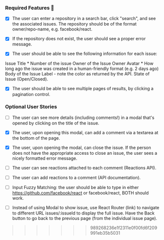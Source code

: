 
### Required Features 🎯

- [x] The user can enter a repository in a search bar, click "search", and see the associated issues. The repository should be of the format owner/repo-name, e.g. facebook/react.

- [x] If the repository does not exist, the user should see a proper error message.

- [x] The user should be able to see the following information for each issue:

Issue Title * Number of the issue
Owner of the Issue
Owner Avatar * How long ago the issue was created in a human-friendly format (e.g. 2 days ago)
Body of the Issue
Label - note the color as returned by the API.
State of Issue (Open/Closed).

- [x] The user should be able to see multiple pages of results, by clicking a pagination control.

### Optional User Stories

- [ ] The user can see more details (including comments!) in a modal that's opened by clicking on the title of the issue.

- [x] The user, upon opening this modal, can add a comment via a textarea at the bottom of the page.

- [x] The user, upon opening the modal, can close the issue. If the person does not have the appropriate access to close an issue, the user sees a nicely formatted error message.

- [ ] The user can see reactions attached to each comment (Reactions API).
- [ ] The user can add reactions to a comment (API documentation).

- [ ] Input Fuzzy Matching: the user should be able to type in either https://github.com/facebook/react or facebook/react, BOTH should work.

- [ ] Instead of using Modal to show issue, use React Router (link) to navigate to different URL issues/:issueId to display the full issue. Have the Back button to go back to the previous page (from the individual issue page).
>>>>>>> 989268236e1f2311e0f00fd6f209991eb35b5031
